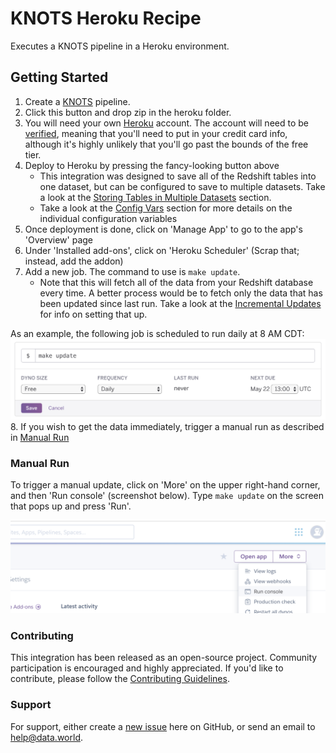 # KNOTS Heroku Recipe

Executes a KNOTS pipeline in a Heroku environment.

## Getting Started

1. Create a [KNOTS](https://github.com/singer-io/knots) pipeline.
2. Click this button and drop zip in the heroku folder.
3. You will need your own [Heroku](https://www.heroku.com) account. The account will need to be
[verified](https://devcenter.heroku.com/articles/account-verification), meaning that you'll need to put in your credit
card info, although it's highly unlikely that you'll go past the bounds of the free tier.
4. Deploy to Heroku by pressing the fancy-looking button above
    * This integration was designed to save all of the Redshift tables into one dataset, but can be configured to save
    to multiple datasets. Take a look at the [Storing Tables in Multiple Datasets](#storing-tables-in-multiple-datasets)
    section.
    * Take a look at the [Config Vars](#config-vars) section for more details on the individual configuration variables
5. Once deployment is done, click on 'Manage App' to go to the app's 'Overview' page
6. Under 'Installed add-ons', click on 'Heroku Scheduler' (Scrap that; instead, add the addon)
7. Add a new job. The command to use is `make update`.
    * Note that this will fetch all of the data from your Redshift database every time. A better process would be to
    fetch only the data that has been updated since last run. Take a look at the [Incremental Updates](#incremental-updates)
    for info on setting that up.

As an example, the following job is scheduled to run daily at 8 AM CDT:
![Daily Job](assets/scheduler-daily-job.png)
8. If you wish to get the data immediately, trigger a manual run as described in [Manual Run](#manual-run)

### Manual Run

To trigger a manual update, click on 'More' on the upper right-hand corner, and then 'Run console' (screenshot below).
Type `make update` on the screen that pops up and press 'Run'.

![Run Console](assets/run-console.png)

### Contributing

This integration has been released as an open-source project. Community participation is encouraged and highly
appreciated. If you'd like to contribute, please follow the [Contributing Guidelines](CONTRIBUTING.md).

### Support

For support, either create a [new issue](https://github.com/datadotworld/knots-heroku-recipe/issues) here on
GitHub, or send an email to help@data.world.
